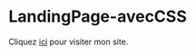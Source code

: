 # LandingPage-avecCSS
Cliquez [ici](https://plinxxx.github.io/LandingPage-avecCSS/) pour visiter mon site.
